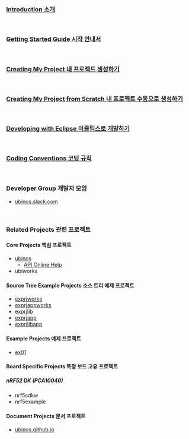 ### [Introduction 소개](https://sonamu.atlassian.net/wiki/spaces/PUBL/pages/77463585/Introduction?atlOrigin=eyJpIjoiZWI1MDgxYjVjY2Y3NGI5YWIyMGRmNGYxNTJhODY0YTEiLCJwIjoiYyJ9)

<br/>

### [Getting Started Guide 시작 안내서](https://sonamu.atlassian.net/wiki/spaces/PUBL/pages/77561861/Getting+Started+Guide?atlOrigin=eyJpIjoiYjAxZmVlZGVkNjkyNDMzMGJkNzJjYmZkY2I0YTJmMWIiLCJwIjoiYyJ9)

<br/>

### [Creating My Project 내 프로젝트 생성하기](https://sonamu.atlassian.net/wiki/spaces/PUBL/pages/78610672/Creating+My+Project?atlOrigin=eyJpIjoiNTlhOGE0MDlmMDQwNGJmYWJjZThiODllNTVjZDk0ZWQiLCJwIjoiYyJ9)

<br/>

### [Creating My Project from Scratch 내 프로젝트 수동으로 생성하기](https://sonamu.atlassian.net/wiki/spaces/PUBL/pages/78741669/Creating+My+Project+from+Scratch?atlOrigin=eyJpIjoiNTlhOGE0MDlmMDQwNGJmYWJjZThiODllNTVjZDk0ZWQiLCJwIjoiYyJ9)

<br/>

### [Developing with Eclipse 이클립스로 개발하기](https://sonamu.atlassian.net/wiki/spaces/PUBL/pages/79298594/Developing+with+Eclipse?atlOrigin=eyJpIjoiMWQ0NzM5ZWI3YjQ5NDBkNTliN2RmNjJjMjFiYjA4NzQiLCJwIjoiYyJ9)

<br/>

### [Coding Conventions 코딩 규칙](https://sonamu.atlassian.net/wiki/spaces/PUBL/pages/78905345/Coding+Conventions?atlOrigin=eyJpIjoiNzA4YjM1ZmYyODAzNGFmYjgyZjY5MjU4YTNiYjU1YjIiLCJwIjoiYyJ9)

<br/>

### Developer Group 개발자 모임

* [ubinos.slack.com](https://ubinos.slack.com)

<br/>

### Related Projects 관련 프로젝트

#### Core Projects 핵심 프로젝트

* [ubinos](https://github.com/ubinos/ubinos)
    + [API Online Help](api/ubinos/html)
* ubiworks

#### Source Tree Example Projects 소스 트리 예제 프로젝트

* [exprjworks](https://github.com/ubinos/exprjworks)
* [exprjappworks](https://github.com/ubinos/exprjappworks)
* [exprjlib](https://github.com/ubinos/exprjlib)
* [exprjapp](https://github.com/ubinos/exprjapp)
* [exprjlibapp](https://github.com/ubinos/exprjlibapp)

#### Example Projects 예제 프로젝트

* [ex01](https://github.com/ubinos/ex01)

#### Board Specific Projects 특정 보드 고유 프로젝트

##### nRF52 DK (PCA10040)

* nrf5sdkw
* nrf5example

#### Document Projects 문서 프로젝트

* [ubinos.github.io](https://github.com/ubinos/ubinos.github.io)

<br/>

